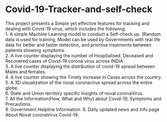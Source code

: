 # Covid-19-Tracker-and-self-check
This project presents a Simple yet effective features for tracking and dealing with Covid-19 virus, which includes the following:<br/>
             1. A simple Machine Learning model to conduct a Self-check up. (Random data is used for training, Model can be used by Governments with real life data for better and faster detection, and priortise treatments between patients showing symptoms. <br/>
             2. A live counter displaying the number of Hospitalised, Deceased and Recovered cases of Covid-19 corona                                  virus across INDIA.</br>
             3. A live counter displaying the distribution of covid-19 spread between Males and females.<br/>
             4. A live counter showing the Timely increase in Cases across the country.</br>
             5. A 3D visualization of the noval coronavirus spread across the entire globe.</br>
             6. State and Union territory specific Insights of noval coronaVirus.</br>
             7. All the Information(How, What and Why) about Covid-19, Symptoms and Precautions.</br>
             8. Government Helpline Information. 
             9. Daily updated news and Info page About Noval coronaVirus Covid-19.
           
